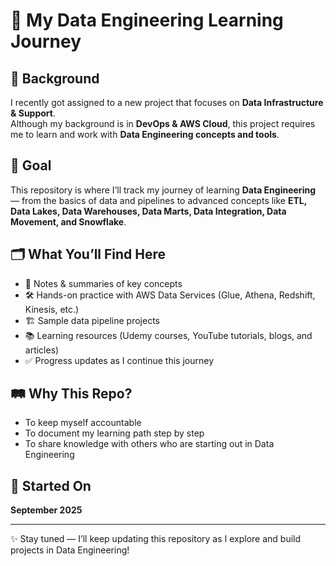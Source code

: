 # 🚀 My Data Engineering Learning Journey

## 📌 Background
I recently got assigned to a new project that focuses on **Data Infrastructure & Support**.  
Although my background is in **DevOps & AWS Cloud**, this project requires me to learn and work with **Data Engineering concepts and tools**.

## 🎯 Goal
This repository is where I’ll track my journey of learning **Data Engineering** — from the basics of data and pipelines to advanced concepts like **ETL, Data Lakes, Data Warehouses, Data Marts, Data Integration, Data Movement, and Snowflake**.

## 🗂️ What You’ll Find Here
- 📒 Notes & summaries of key concepts  
- 🛠️ Hands-on practice with AWS Data Services (Glue, Athena, Redshift, Kinesis, etc.)  
- 🏗️ Sample data pipeline projects  
- 📚 Learning resources (Udemy courses, YouTube tutorials, blogs, and articles)  
- ✅ Progress updates as I continue this journey  

## 🛤️ Why This Repo?
- To keep myself accountable  
- To document my learning path step by step  
- To share knowledge with others who are starting out in Data Engineering  

## 📅 Started On
**September 2025**

---

✨ Stay tuned — I’ll keep updating this repository as I explore and build projects in Data Engineering!
